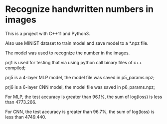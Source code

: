# Recognize handwritten numbers in images


This is a project with C++11 and Python3.

Also use MINIST dataset to train model and save model to a *.npz file.

The model was used to recognize the number in the images. 

prj1 is used for testing that via using python call binary files of c++ compiled;

prj5 is a 4-layer MLP model, the model file was saved in p5_params.npz; 

prj6 is a 6-layer CNN model, the model file was saved in p6_params.npz;

For MLP, the test accuracy is greater than 96.1%, the sum of log(loss) is less than 4773.266. 

For CNN, the test accuracy is greater than 96.7%, the sum of log(loss) is less than 4749.440.
